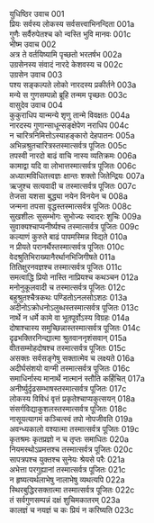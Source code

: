 युधिष्ठिर उवाच	001    
प्रियः सर्वस्य लोकस्य सर्वसत्त्वाभिनन्दिता	001a  
गुणैः सर्वैरुपेतश्च को न्वस्ति भुवि मानवः	001c  
भीष्म उवाच	002    
अत्र ते वर्तयिष्यामि पृच्छतो भरतर्षभ	002a  
उग्रसेनस्य संवादं नारदे केशवस्य च	002c  
उग्रसेन उवाच	003    
पश्य सङ्कल्पते लोको नारदस्य प्रकीर्तने	003a  
मन्ये स गुणसम्पन्नो ब्रूहि तन्मम पृच्छतः	003c  
वासुदेव उवाच	004    
कुकुराधिप यान्मन्ये शृणु तान्मे विवक्षतः	004a  
नारदस्य गुणान्साधून्सङ्क्षेपेण नराधिप	004c  
न चारित्रनिमित्तोऽस्याहङ्कारो देहपातनः	005a  
अभिन्नश्रुतचारित्रस्तस्मात्सर्वत्र पूजितः	005c  
तपस्वी नारदो बाढं वाचि नास्य व्यतिक्रमः	006a  
कामाद्वा यदि वा लोभात्तस्मात्सर्वत्र पूजितः	006c  
अध्यात्मविधितत्त्वज्ञः क्षान्तः शक्तो जितेन्द्रियः	007a  
ऋजुश्च सत्यवादी च तस्मात्सर्वत्र पूजितः	007c  
तेजसा यशसा बुद्ध्या नयेन विनयेन च	008a  
जन्मना तपसा वृद्धस्तस्मात्सर्वत्र पूजितः	008c  
सुखशीलः सुसम्भोगः सुभोज्यः स्वादरः शुचिः	009a  
सुवाक्यश्चाप्यनीर्ष्यश्च तस्मात्सर्वत्र पूजितः	009c  
कल्याणं कुरुते बाढं पापमस्मिन्न विद्यते	010a  
न प्रीयते परानर्थैस्तस्मात्सर्वत्र पूजितः	010c  
वेदश्रुतिभिराख्यानैरर्थानभिजिगीषते	011a  
तितिक्षुरनवज्ञश्च तस्मात्सर्वत्र पूजितः	011c  
समत्वाद्धि प्रियो नास्ति नाप्रियश्च कथञ्चन	012a  
मनोनुकूलवादी च तस्मात्सर्वत्र पूजितः	012c  
बहुश्रुतश्चैत्रकथः पण्डितोऽनलसोऽशठः	013a  
अदीनोऽक्रोधनोऽलुब्धस्तस्मात्सर्वत्र पूजितः	013c  
नार्थे न धर्मे कामे वा भूतपूर्वोऽस्य विग्रहः	014a  
दोषाश्चास्य समुच्छिन्नास्तस्मात्सर्वत्र पूजितः	014c  
दृढभक्तिरनिन्द्यात्मा श्रुतवाननृशंसवान्	015a  
वीतसम्मोहदोषश्च तस्मात्सर्वत्र पूजितः	015c  
असक्तः सर्वसङ्गेषु सक्तात्मेव च लक्ष्यते	016a  
अदीर्घसंशयो वाग्मी तस्मात्सर्वत्र पूजितः	016c  
समाधिर्नास्य मानार्थे नात्मानं स्तौति कर्हिचित्	017a  
अनीर्ष्युर्दृढसम्भाषस्तस्मात्सर्वत्र पूजितः	017c  
लोकस्य विविधं वृत्तं प्रकृतेश्चाप्यकुत्सयन्	018a  
संसर्गविद्याकुशलस्तस्मात्सर्वत्र पूजितः	018c  
नासूयत्यागमं कञ्चित्स्वं तपो नोपजीवति	019a  
अवन्ध्यकालो वश्यात्मा तस्मात्सर्वत्र पूजितः	019c  
कृतश्रमः कृतप्रज्ञो न च तृप्तः समाधितः	020a  
नियमस्थोऽप्रमत्तश्च तस्मात्सर्वत्र पूजितः	020c  
सापत्रपश्च युक्तश्च सुनेयः श्रेयसे परैः	021a  
अभेत्ता परगुह्यानां तस्मात्सर्वत्र पूजितः	021c  
न हृष्यत्यर्थलाभेषु नालाभेषु व्यथत्यपि	022a  
स्थिरबुद्धिरसक्तात्मा तस्मात्सर्वत्र पूजितः	022c  
तं सर्वगुणसम्पन्नं दक्षं शुचिमकातरम्	023a  
कालज्ञं च नयज्ञं च कः प्रियं न करिष्यति	023c  

